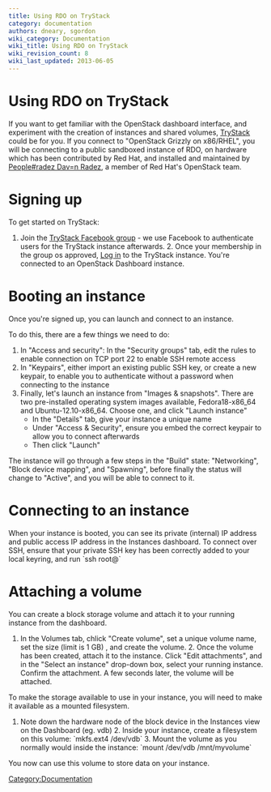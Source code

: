 ```yaml
---
title: Using RDO on TryStack
category: documentation
authors: dneary, sgordon
wiki_category: Documentation
wiki_title: Using RDO on TryStack
wiki_revision_count: 8
wiki_last_updated: 2013-06-05
---
```


# Using RDO on TryStack

If you want to get familiar with the OpenStack dashboard interface, and experiment with the creation of instances and shared volumes, [TryStack](http://trystack.org) could be for you. If you connect to "OpenStack Grizzly on x86/RHEL", you will be connecting to a public sandboxed instance of RDO, on hardware which has been contributed by Red Hat, and installed and maintained by [People#radez Dav=n Radez](People#radez_Dav=n_Radez), a member of Red Hat's OpenStack team.

# Signing up

To get started on TryStack:

1. Join the [TryStack Facebook group](https://www.facebook.com/groups/269238013145112) - we use Facebook to authenticate users for the TryStack instance afterwards. 2. Once your membership in the group os approved, [Log in](https://x86.trystack.org/dashboard/) to the TryStack instance. You're connected to an OpenStack Dashboard instance.

# Booting an instance

Once you're signed up, you can launch and connect to an instance.

To do this, there are a few things we need to do:

1.  In "Access and security": In the "Security groups" tab, edit the rules to enable connection on TCP port 22 to enable SSH remote access
2.  In "Keypairs", either import an existing public SSH key, or create a new keypair, to enable you to authenticate without a password when connecting to the instance
3.  Finally, let's launch an instance from "Images & snapshots". There are two pre-installed operating system images available, Fedora18-x86_64 and Ubuntu-12.10-x86_64. Choose one, and click "Launch instance"
    -   In the "Details" tab, give your instance a unique name
    -   Under "Access & Security", ensure you embed the correct keypair to allow you to connect afterwards
    -   Then click "Launch"

The instance will go through a few steps in the "Build" state: "Networking", "Block device mapping", and "Spawning", before finally the status will change to "Active", and you will be able to connect to it.

# Connecting to an instance

When your instance is booted, you can see its private (internal) IP address and public access IP address in the Instances dashboard. To connect over SSH, ensure that your private SSH key has been correctly added to your local keyring, and run \`ssh root@<public IP address>\`

# Attaching a volume

You can create a block storage volume and attach it to your running instance from the dashboard.

1. In the Volumes tab, chlick "Create volume", set a unique volume name, set the size (limit is 1 GB) , and create the volume. 2. Once the volume has been created, attach it to the instance. Click "Edit attachments", and in the "Select an instance" drop-down box, select your running instance. Confirm the attachment. A few seconds later, the volume will be attached.

To make the storage available to use in your instance, you will need to make it available as a mounted filesystem.

1. Note down the hardware node of the block device in the Instances view on the Dashboard (eg. vdb) 2. Inside your instance, create a filesystem on this volume: \`mkfs.ext4 /dev/vdb\` 3. Mount the volume as you normally would inside the instance: \`mount /dev/vdb /mnt/myvolume\`

You now can use this volume to store data on your instance.

<Category:Documentation>
